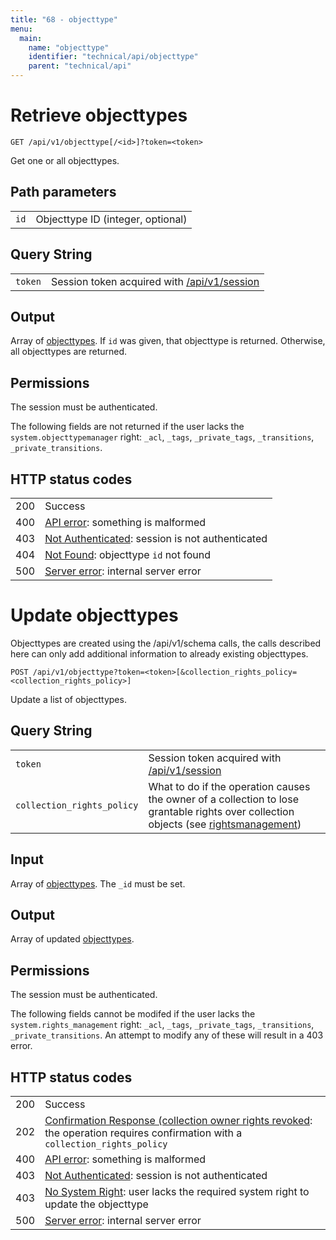 ```yaml
---
title: "68 - objecttype"
menu:
  main:
    name: "objecttype"
    identifier: "technical/api/objecttype"
    parent: "technical/api"
---
```

# Retrieve objecttypes

    GET /api/v1/objecttype[/<id>]?token=<token>

Get one or all objecttypes.

## Path parameters

|   |   |
|---|---|
| `id` | Objecttype ID (integer, optional) |

## Query String

|   |   |
|---|---|
| `token` | Session token acquired with [/api/v1/session](/en/technical/api/session) |

## Output

Array of [objecttypes](/en/technical/types/objecttype). If `id` was given, that objecttype is returned. Otherwise, all
objecttypes are returned.

## Permissions

The session must be authenticated.

The following fields are not returned if the user lacks the `system.objecttypemanager` right:
`_acl`, `_tags`, `_private_tags`, `_transitions`, `_private_transitions`.

## HTTP status codes

|   |   |
|---|---|
| 200 | Success |
| 400 | [API error](/en/technical/errors): something is malformed |
| 403 | [Not Authenticated](/en/technical/errors): session is not authenticated |
| 404 | [Not Found](/en/technical/errors): objecttype `id` not found |
| 500 | [Server error](/en/technical/errors): internal server error |





# Update objecttypes

Objecttypes are created using the /api/v1/schema calls, the calls described
here can only add additional information to already existing objecttypes.

    POST /api/v1/objecttype?token=<token>[&collection_rights_policy=<collection_rights_policy>]

Update a list of objecttypes.

## Query String

|   |   |
|---|---|
| `token` | Session token acquired with [/api/v1/session](/en/technical/api/session) |
| `collection_rights_policy` | What to do if the operation causes the owner of a collection to lose grantable rights over collection objects (see [rightsmanagement](/en/technical/rightsmanagement)) |

## Input

Array of [objecttypes](/en/technical/types/objecttype). The `_id` must be set.

## Output

Array of updated [objecttypes](/en/technical/types/objecttype).

## Permissions

The session must be authenticated.

The following fields cannot be modifed if the user lacks the `system.rights_management` right:
`_acl`, `_tags`, `_private_tags`, `_transitions`, `_private_transitions`.
An attempt to modify any of these will result in a 403 error.

## HTTP status codes

|   |   |
|---|---|
| 200 | Success |
| 202 | [Confirmation Response (collection owner rights revoked](/en/technical/confirmation): the operation requires confirmation with a `collection_rights_policy` |
| 400 | [API error](/en/technical/errors): something is malformed |
| 403 | [Not Authenticated](/en/technical/errors): session is not authenticated |
| 403 | [No System Right](/en/technical/errors): user lacks the required system right to update the objecttype |
| 500 | [Server error](/en/technical/errors): internal server error |
